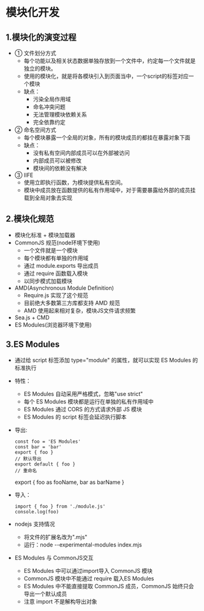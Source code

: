 # 模块化开发

## 1.模块化的演变过程
- ① 文件划分方式
    - 每个功能以及相关状态数据单独存放到一个文件中，约定每一个文件就是独立的模块。
    - 使用的模块化，就是将各模块引入到页面当中，一个script的标签对应一个模块
    - 缺点：
        - 污染全局作用域
        - 命名冲突问题
        - 无法管理模块依赖关系
        - 完全依靠约定
- ② 命名空间方式
    - 每个模块暴露一个全局的对象，所有的模块成员的都挂在暴露对象下面
    - 缺点：
        - 没有私有空间内部成员可以在外部被访问
        - 内部成员可以被修改
        - 模块间的依赖没有解决
- ③ IIFE
    - 使用立即执行函数，为模块提供私有空间。
    - 模块中成员放在函数提供的私有作用域中，对于需要暴露给外部的成员挂载到全局对象去实现       

## 2.模块化规范
- 模块化标准 + 模块加载器
- CommonJS 规范(node环境下使用)
    - 一个文件就是一个模块
    - 每个模块都有单独的作用域
    - 通过 module.exports 导出成员
    - 通过 require 函数载入模块
    - 以同步模式加载模块
- AMD(Asynchronous Module Definition)
    - Require.js 实现了这个规范
    - 目前绝大多数第三方库都支持 AMD 规范
    - AMD 使用起来相对复杂，模块JS文件请求频繁
- Sea.js + CMD
- ES Modules(浏览器环境下使用)

## 3.ES Modules
- 通过给 script 标签添加 type="module" 的属性，就可以实现 ES Modules 的标准执行
- 特性：
    - ES Modules 自动采用严格模式，忽略"use strict"
    - 每个 ES Modules 模块都是运行在单独的私有作用域中
    - ES Modules 通过 CORS 的方式请求外部 JS 模块
    - ES Modules 的 script 标签会延迟执行脚本
 
- 导出:
    ```
    const foo = 'ES Modules'
    const bar = 'bar'
    export { foo }
    // 默认导出
    export default { foo }
    // 重命名
    ```
     export { 
         foo as fooName,
         bar as barName
     }  

- 导入：
    ```
    import { foo } from './module.js'
    console.log(foo)
    ```

- nodejs 支持情况
    - 将文件的扩展名改为".mjs"
    - 运行：node --experimental-modules index.mjs

- ES Modules 与 CommonJS交互
    - ES Modules 中可以通过import导入 CommonJS 模块
    - CommonJS 模块中不能通过 require 载入ES Modules
    - ES Modules 中不能直接提取 CommonJS 成员，CommonJS 始终只会导出一个默认成员
    - 注意 import 不是解构导出对象
    